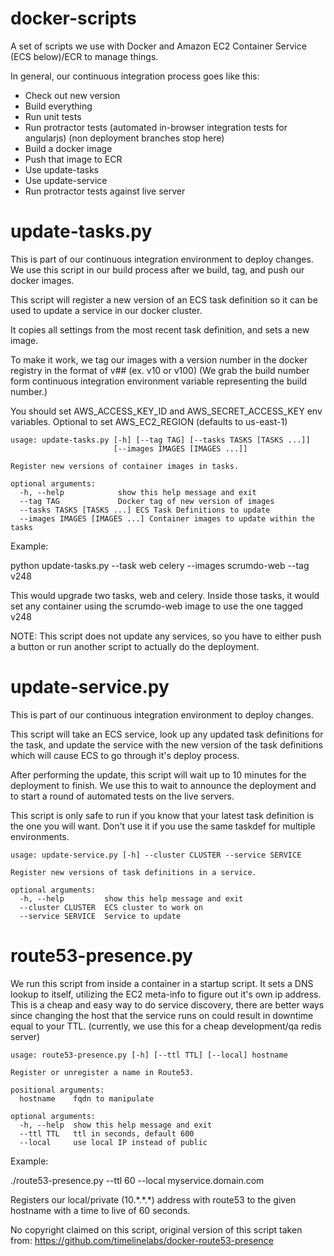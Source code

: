 # docker-scripts
A set of scripts we use with Docker and Amazon EC2 Container Service (ECS below)/ECR to manage things.

In general, our continuous integration process goes like this:

 - Check out new version
 - Build everything
 - Run unit tests
 - Run protractor tests (automated in-browser integration tests for angularjs)  (non deployment branches stop here)
 - Build a docker image
 - Push that image to ECR
 - Use update-tasks
 - Use update-service
 - Run protractor tests against live server

# update-tasks.py

This is part of our continuous integration environment to deploy changes.  We use this script in our build process after we
build, tag, and push our docker images.

This script will register a new version of an ECS task definition so it can be used to update a service in our docker cluster.

It copies all settings from the most recent task definition, and sets a new image.

To make it work, we tag our images with a version number in the docker registry in the format of v## (ex. v10 or v100)  (We grab the build number form continuous integration environment variable representing the build number.)

You should set AWS_ACCESS_KEY_ID and AWS_SECRET_ACCESS_KEY env variables.  Optional to set AWS_EC2_REGION (defaults to us-east-1)

```
usage: update-tasks.py [-h] [--tag TAG] [--tasks TASKS [TASKS ...]]
                       [--images IMAGES [IMAGES ...]]

Register new versions of container images in tasks.

optional arguments:
  -h, --help            show this help message and exit
  --tag TAG             Docker tag of new version of images
  --tasks TASKS [TASKS ...] ECS Task Definitions to update
  --images IMAGES [IMAGES ...] Container images to update within the tasks

```                        

Example:

python update-tasks.py --task web celery --images scrumdo-web --tag v248

This would upgrade two tasks, web and celery.  Inside those tasks, it would set any container using the scrumdo-web image
to use the one tagged v248

NOTE: This script does not update any services, so you have to either push a button or run another script to actually do the deployment.

# update-service.py

This is part of our continuous integration environment to deploy changes.

This script will take an ECS service, look up any updated task definitions for the
task, and update the service with the new version of the task definitions which will
cause ECS to go through it's deploy process.

After performing the update, this script will wait up to 10 minutes for the deployment to finish.  We use this
to wait to announce the deployment and to start a round of automated tests on the live servers.

This script is only safe to run if you know that your latest task definition is the one you will want.  Don't use
it if you use the same taskdef for multiple environments.

```
usage: update-service.py [-h] --cluster CLUSTER --service SERVICE

Register new versions of task definitions in a service.

optional arguments:
  -h, --help         show this help message and exit
  --cluster CLUSTER  ECS cluster to work on
  --service SERVICE  Service to update
```


# route53-presence.py

We run this script from inside a container in a startup script.  It sets a DNS lookup to itself, utilizing the EC2 meta-info to figure out it's own ip address.  This is a cheap and easy way to do service discovery, there are better ways since changing the host that
the service runs on could result in downtime equal to your TTL. (currently, we use this for a cheap development/qa redis server)

```
usage: route53-presence.py [-h] [--ttl TTL] [--local] hostname

Register or unregister a name in Route53.

positional arguments:
  hostname    fqdn to manipulate

optional arguments:
  -h, --help  show this help message and exit
  --ttl TTL   ttl in seconds, default 600
  --local     use local IP instead of public
```  


Example:

./route53-presence.py --ttl 60 --local myservice.domain.com

Registers our local/private (10.\*.\*.\*) address with route53 to the given hostname with a time to live of 60 seconds.

No copyright claimed on this script, original version of this script taken from: https://github.com/timelinelabs/docker-route53-presence
